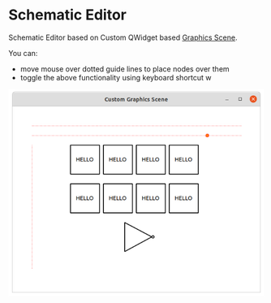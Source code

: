 # Schematic Editor
Schematic Editor based on Custom QWidget based [Graphics Scene](https://github.com/PyQtWorks/GraphicsScene_V0).

You can:
- move mouse over dotted guide lines to place nodes over them
- toggle the above functionality using keyboard shortcut w

![](./screenshot.png)
